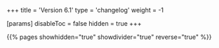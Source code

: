 +++
title = 'Version 6.1'
type = 'changelog'
weight = -1

[params]
  disableToc = false
  hidden = true
+++

{{% pages showhidden="true" showdivider="true" reverse="true" %}}
